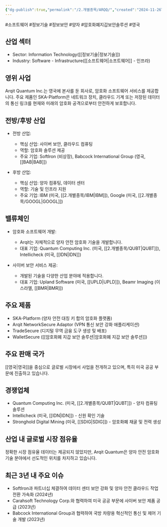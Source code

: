 ```yaml
---
{"dg-publish":true,"permalink":"/2.개별종목/ARQQ/","created":"2024-11-26T15:13:19.208+09:00","updated":"2025-07-29T21:37:04.348+09:00"}
---
```


#소프트웨어 #정보기술 #정보보안 #양자 #암호화폐지갑보안솔루션 #영국 

## 산업 섹터

- Sector: Information Technology([[정보기술\|정보기술]])
- Industry: Software - Infrastructure([[소프트웨어\|소프트웨어]] - 인프라)

## 영위 사업

Arqit Quantum Inc.는 영국에 본사를 둔 회사로, 암호화 소프트웨어 서비스를 제공합니다. 주요 제품인 SKA-Platform은 네트워크 장치, 클라우드 기계 또는 저장된 데이터의 통신 링크를 현재와 미래의 암호화 공격으로부터 안전하게 보호합니다.

## 전방/후방 산업

- 전방 산업:
    
    - 핵심 산업: 사이버 보안, 클라우드 컴퓨팅
    - 역할: 암호화 솔루션 제공
    - 주요 기업: SoftIron (비상장), Babcock International Group (영국, [[BAB\|BAB]])
    
- 후방 산업:
    
    - 핵심 산업: 양자 컴퓨팅, 데이터 센터
    - 역할: 기술 및 인프라 지원
    - 주요 기업: IBM (미국, [[2.개별종목/IBM\|IBM]]), Google (미국, [[2.개별종목/GOOGL\|GOOGL]])
    

## 밸류체인

- 암호화 소프트웨어 개발:
    
    - Arqit는 자체적으로 양자 안전 암호화 기술을 개발합니다.
    - 대표 기업: Quantum Computing Inc. (미국, [[2.개별종목/QUBT\|QUBT]]), Intellicheck (미국, [[IDN\|IDN]])
    
- 사이버 보안 서비스 제공:
    
    - 개발된 기술을 다양한 산업 분야에 적용합니다.
    - 대표 기업: Upland Software (미국, [[UPLD\|UPLD]]), Beamr Imaging (이스라엘, [[BMR\|BMR]])
    

## 주요 제품

- SKA-Platform (양자 안전 대칭 키 합의 암호화 플랫폼)
- Arqit NetworkSecure Adaptor (VPN 통신 보안 강화 애플리케이션)
- TradeSecure (디지털 무역 금융 도구 생성 및 배포)
- WalletSecure ([[암호화폐 지갑 보안 솔루션\|암호화폐 지갑 보안 솔루션]])

## 주요 판매 국가

[[영국\|영국]]을 중심으로 글로벌 시장에서 사업을 전개하고 있으며, 특히 미국 공공 부문에 진출하고 있습니다.

## 경쟁업체

- Quantum Computing Inc. (미국, [[2.개별종목/QUBT\|QUBT]]) - 양자 컴퓨팅 솔루션
- Intellicheck (미국, [[IDN\|IDN]]) - 신원 확인 기술
- Stronghold Digital Mining (미국, [[SDIG\|SDIG]]) - 암호화폐 채굴 및 전력 생성

## 산업 내 글로벌 시장 점유율

정확한 시장 점유율 데이터는 제공되지 않았지만, Arqit Quantum은 양자 안전 암호화 기술 분야에서 선도적인 위치를 차지하고 있습니다.

## 최근 3년 내 주요 이슈

- SoftIron과 파트너십 체결하여 데이터 센터 보안 강화 및 양자 안전 클라우드 작업 전환 가속화 (2024년)
- Carahsoft Technology Corp.와 협력하여 미국 공공 부문에 사이버 보안 제품 공급 (2023년)
- Babcock International Group과 협력하여 국방 차량용 혁신적인 통신 및 제어 기술 개발 (2023년)